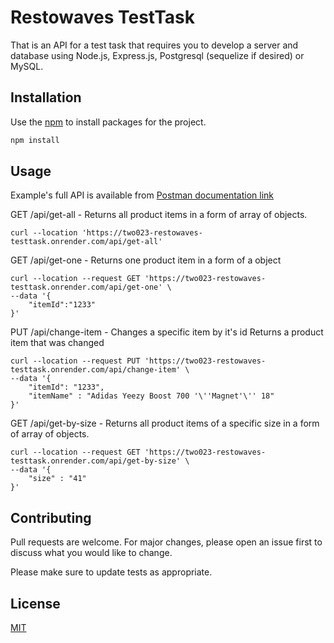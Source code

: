 # Restowaves TestTask

That is an API for a test task that requires you to develop a server and database using Node.js, Express.js, Postgresql (sequelize if desired) or MySQL.

## Installation

Use the [npm](https://www.npmjs.com/) to install packages for the project.

```bash
npm install
```

## Usage
Example's full API is available from [Postman documentation link](https://documenter.getpostman.com/view/28939212/2s9YsGhYjZ)

GET /api/get-all - Returns all product items in a form of array of objects.
```curl
curl --location 'https://two023-restowaves-testtask.onrender.com/api/get-all'
```
GET /api/get-one - Returns one product item in a form of a object
```curl
curl --location --request GET 'https://two023-restowaves-testtask.onrender.com/api/get-one' \
--data '{
    "itemId":"1233"
}'
```
PUT /api/change-item - Changes a specific item by it's id Returns a product item that was changed
```curl
curl --location --request PUT 'https://two023-restowaves-testtask.onrender.com/api/change-item' \
--data '{
    "itemId": "1233",
    "itemName" : "Adidas Yeezy Boost 700 '\''Magnet'\'' 18"
}'
```
GET /api/get-by-size - Returns all product items of a specific size in a form of array of objects.
```curl
curl --location --request GET 'https://two023-restowaves-testtask.onrender.com/api/get-by-size' \
--data '{
    "size" : "41"
}'
```
## Contributing

Pull requests are welcome. For major changes, please open an issue first
to discuss what you would like to change.

Please make sure to update tests as appropriate.

## License

[MIT](https://choosealicense.com/licenses/mit/)
